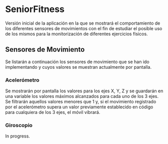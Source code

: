 # SeniorFitness
Versión inicial de la aplicación en la que se mostrará el comportamiento de los diferentes sensores de movimientos con el fin de estudiar el posible uso de los mismos para la monitorización de diferentes ejercicios físicos.
## Sensores de Movimiento
Se listarán a continuación los sensores de movimiento que se han ido implementando y cuyos valores se muestran actualmente por pantalla.
### Acelerómetro
Se mostrarán por pantalla los valores para los ejes X, Y, Z y se guardarán en una variable los valores máximos alcanzados para cada uno de los 3 ejes. Se filtrarán aquellos valores menores que 1 y, si el movimiento registrado por el acelerómetro supera un valor previamente establecido en código para cualquiera de los 3 ejes, el móvil vibrará.
### Giroscopio
In progress.
